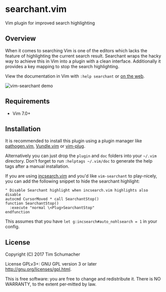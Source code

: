 # searchant.vim

Vim plugin for improved search highlighting

## Overview

When it comes to searching Vim is one of the editors which lacks the feature
of highlighting the current search result. Searchant wraps the hacky way to
achieve this in Vim into a plugin with a clean interface. Additionally it
provides a key mapping to stop the search highlighting.

View the documentation in Vim with `:help searchant` or [on the web](https://raw.githubusercontent.com/timakro/vim-searchant/master/doc/searchant.txt).

![vim-searchant demo](https://files.timakro.de/vim-searchant.png)

## Requirements

* Vim 7.0+

## Installation

It is recommended to install this plugin using a plugin manager like
[pathogen.vim](http://github.com/tpope/vim-pathogen),
[Vundle.vim](https://github.com/VundleVim/Vundle.vim) or
[vim-plug](https://github.com/junegunn/vim-plug).

Alternatively you can just drop the `plugin` and `doc` folders into your
`~/.vim` directory. Don't forget to run `:helptags ~/.vim/doc` to generate the
help tags after a manual installation.

If you are using [incsearch.vim](https://github.com/haya14busa/incsearch.vim)
and you'd like `vim-searchant` to play-nicely, you can add the following snippet
to hide the searchant highlight:

```vim
" Disable Searchant highlight when incsearch.vim highlights also disable
autocmd CursorMoved * call SearchantStop()
function SearchantStop()
  :execute "normal \<Plug>SearchantStop"
endfunction
```

This assumes that you have `let g:incsearch#auto_nohlsearch = 1` in your config.

## License

Copyright (C) 2017 Tim Schumacher

License GPLv3+: GNU GPL version 3 or later <http://gnu.org/licenses/gpl.html>.

This is free software: you are free to change and redistribute it.
There is NO WARRANTY, to the extent per‐mitted by law.

